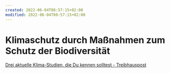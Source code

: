 ```yaml
---
created: 2022-06-04T08:57:15+02:00
modified: 2022-06-04T08:57:15+02:00
---
```


# Klimaschutz durch Maßnahmen zum Schutz der Biodiversität

[Drei aktuelle Klima-Studien, die Du kennen solltest - Treibhauspost](https://steadyhq.com/de/treibhauspost/posts/207e894e-0c57-48d1-ae5a-e85e3352e917 )
